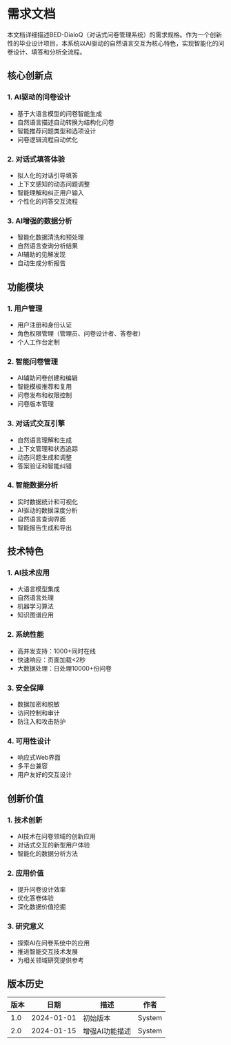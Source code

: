 # 需求文档

本文档详细描述BED-DialoQ（对话式问卷管理系统）的需求规格。作为一个创新性的毕业设计项目，本系统以AI驱动的自然语言交互为核心特色，实现智能化的问卷设计、填答和分析全流程。

## 核心创新点

### 1. AI驱动的问卷设计
- 基于大语言模型的问卷智能生成
- 自然语言描述自动转换为结构化问卷
- 智能推荐问题类型和选项设计
- 问卷逻辑流程自动优化

### 2. 对话式填答体验
- 拟人化的对话引导填答
- 上下文感知的动态问题调整
- 智能理解和纠正用户输入
- 个性化的问答交互流程

### 3. AI增强的数据分析
- 智能化数据清洗和预处理
- 自然语言查询分析结果
- AI辅助的见解发现
- 自动生成分析报告

## 功能模块

### 1. 用户管理
- 用户注册和身份认证
- 角色权限管理（管理员、问卷设计者、答卷者）
- 个人工作台定制

### 2. 智能问卷管理
- AI辅助问卷创建和编辑
- 智能模板推荐和复用
- 问卷发布和权限控制
- 问卷版本管理

### 3. 对话式交互引擎
- 自然语言理解和生成
- 上下文管理和状态追踪
- 动态问题生成和调整
- 答案验证和智能纠错

### 4. 智能数据分析
- 实时数据统计和可视化
- AI驱动的数据深度分析
- 自然语言查询界面
- 智能报告生成和导出

## 技术特色

### 1. AI技术应用
- 大语言模型集成
- 自然语言处理
- 机器学习算法
- 知识图谱应用

### 2. 系统性能
- 高并发支持：1000+同时在线
- 快速响应：页面加载<2秒
- 大数据处理：日处理10000+份问卷

### 3. 安全保障
- 数据加密和脱敏
- 访问控制和审计
- 防注入和攻击防护

### 4. 可用性设计
- 响应式Web界面
- 多平台兼容
- 用户友好的交互设计

## 创新价值

### 1. 技术创新
- AI技术在问卷领域的创新应用
- 对话式交互的新型用户体验
- 智能化的数据分析方法

### 2. 应用价值
- 提升问卷设计效率
- 优化答卷体验
- 深化数据价值挖掘

### 3. 研究意义
- 探索AI在问卷系统中的应用
- 推进智能交互技术发展
- 为相关领域研究提供参考

## 版本历史

| 版本 | 日期 | 描述 | 作者 |
|------|------|------|------|
| 1.0 | 2024-01-01 | 初始版本 | System |
| 2.0 | 2024-01-15 | 增强AI功能描述 | System |